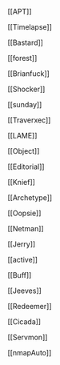   

[[APT]]

[[Timelapse]]

[[Bastard]]

[[forest]]

[[Brianfuck]]

[[Shocker]]

[[sunday]]

[[Traverxec]]

[[LAME]]

[[Object]]

[[Editorial]]

[[Knief]]

[[Archetype]]

[[Oopsie]]

[[Netman]]

[[Jerry]]

[[active]]

[[Buff]]

[[Jeeves]]

[[Redeemer]]

[[Cicada]]

[[Servmon]]

[[nmapAuto]]